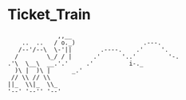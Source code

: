 # Ticket_Train


                  ,,__
        ..  ..   / o._)                   .---.
       /--'/--\  \-'||        .----.    .'     '.
      /        \_/ / |      .'      '..'         '-.
    .'\  \__\  __.'.'     .'          i-._
      )\ |  )\ |      _.'
     // \\ // \\
    ||_  \\|_  \\_
    '--' '--'' '--'
